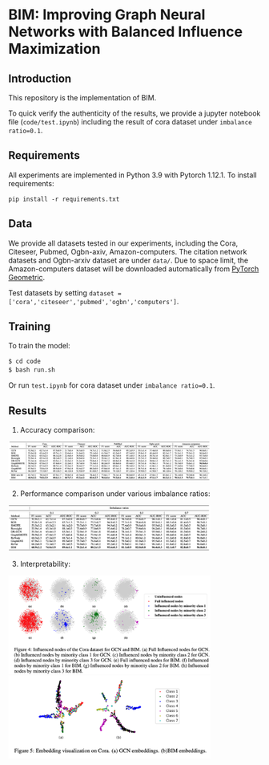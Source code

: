 # BIM: Improving Graph Neural Networks with Balanced Influence Maximization

## Introduction
This repository is the implementation of BIM. 

To quick verify the authenticity of the results, we provide a jupyter notebook file (`code/test.ipynb`) including the result of cora dataset under `imbalance ratio=0.1`.


## Requirements
All experiments are implemented in Python 3.9 with Pytorch 1.12.1.
To install requirements:

```setup
pip install -r requirements.txt
```

## Data

We provide all datasets tested in our experiments, including the Cora, Citeseer, Pubmed, Ogbn-axiv, Amazon-computers.  The citation network datasets and Ogbn-arxiv dataset are under `data/`. Due to space limit, the Amazon-computers dataset will be downloaded automatically from [PyTorch Geometric](https://pytorch-geometric.readthedocs.io/en/latest/modules/datasets.html#torch_geometric.datasets.Amazon). 

Test datasets by setting `dataset = ['cora','citeseer','pubmed','ogbn','computers']`.

## Training

To train the model:

```bash
$ cd code
$ bash run.sh 
```
Or run `test.ipynb` for cora dataset under `imbalance ratio=0.1`.

## Results

1. Accuracy comparison:

<img src="figures/End2end.png" width="80%" height="80%">

2. Performance comparison under various imbalance ratios:

<img src="figures/Diff_IR.png" width="80%" height="80%">

3. Interpretability:

<img src="figures/Vis_in_nodes.png" width="80%" height="80%">

<img src="figures/Embedding.png" width="80%" height="80%">
